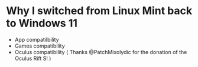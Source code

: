 # Why I switched from Linux Mint back to Windows 11

* App compatilbility
* Games compatibility
* Oculus compatibility ( Thanks @PatchMixolydic for the donation of the Oculus Rift S! )

